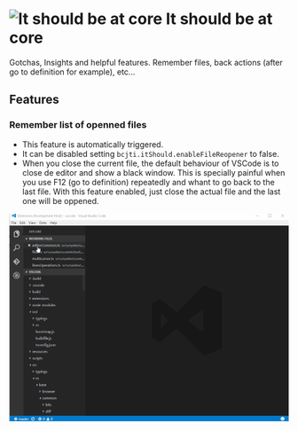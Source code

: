 
# <img alt="It should be at core" src="https://cdn.rawgit.com/BCJTI/it-should-be-at-core-vscode/master/doc/idea-icon.svg" width=30 height=30> It should be at core

Gotchas, Insights and helpful features. Remember files, back actions (after go to definition for example), etc...

## Features

### Remember list of openned files

* This feature is automatically triggered.
* It can be disabled setting `bcjti.itShould.enableFileReopener` to false.
* When you close the current file, the default behaviour of VSCode is to close de editor and show a black window.
This is specially painful when you use F12 (go to definition) repeatedly and whant to go back to the last file.
With this feature enabled, just close the actual file and the last one will be oppened.

![File Reopener example](doc/file-reopener-example.gif)